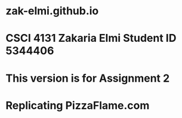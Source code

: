 # zak-elmi.github.io
# CSCI 4131 Zakaria Elmi Student ID 5344406 
# This version is for Assignment 2
# Replicating PizzaFlame.com 
